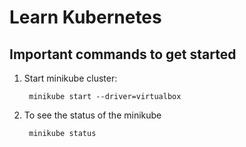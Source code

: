 # Learn Kubernetes 

## Important commands to get started

1. Start minikube cluster:

        minikube start --driver=virtualbox

2. To see the status of the minikube

        minikube status

